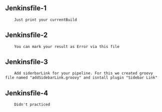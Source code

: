 ## Jenkinsfile-1
        Just print your currentBuild

## Jenkinsfile-2 
        You can mark your result as Error via this file

## Jenkinsfile-3 
        Add siderbarLink for your pipeline. For this we created groovy file named "addSidebarLink.groovy" and isntall plugin "Sidebar Link"
## Jenkinsfile-4
        Didn't practiced 